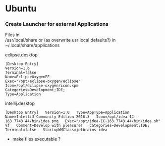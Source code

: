 # Ubuntu

### Create Launcher for external Applications

Files in  
/usr/local/share or \(as overwrite usr local defaults?\) in ~/.local/share/applications

eclipse.desktop

```
[Desktop Entry]
Version=1.b
Terminal=false
Name=EclipseOxygenEE
Exec="/opt/eclipse-oxygen/eclipse"
Icon=/opt/eclipse-oxygen/icon.xpm
Categories=Development;IDE;
Type=Application
```



intellij.desktop

  
`[Desktop Entry]  
Version=1.0  
Type=AppType=Application  
Name=IntelliJ Community Edition 2016.3  
Icon=/opt/idea-IC-163.7743.44/bin/idea.png  
Exec="/opt/idea-IC-163.7743.44/bin/idea.sh" %f  
Comment=Develop with pleasure!  
Categories=Development;IDE;  
Terminal=false  
StartupWMClass=jetbrains-idea`



* make files executable ?









